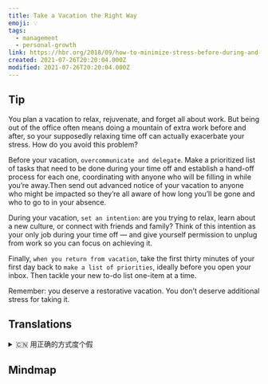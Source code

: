 ```yaml
---
title: Take a Vacation the Right Way
emoji: 💡
tags:
  - management
  - personal-growth
link: https://hbr.org/2018/09/how-to-minimize-stress-before-during-and-after-your-vacation?utm_medium=email&utm_source=newsletter_daily&utm_campaign=mtod_notactsubs
created: 2021-07-26T20:20:04.000Z
modified: 2021-07-26T20:20:04.000Z
---
```


## Tip

You plan a vacation to relax, rejuvenate, and forget all about work. But being out of the office often means doing a mountain of extra work before and after, so your supposedly relaxing time off can actually exacerbate your stress. How do you avoid this problem?

Before your vacation, `overcommunicate and delegate`. Make a prioritized list of tasks that need to be done during your time off and establish a hand-off process for each one, coordinating with anyone who will be filling in while you’re away.Then send out advanced notice of your vacation to anyone who might be impacted so they’re all aware of how long you’ll be gone and who to go to in your absence.

During your vacation, `set an intention`: are you trying to relax, learn about a new culture, or connect with friends and family? Think of this intention as your only job during your time off — and give yourself permission to unplug from work so you can focus on achieving it.

Finally, `when you return from vacation`, take the first thirty minutes of your first day back to `make a list of priorities`, ideally before you open your inbox. Then tackle your new to-do list one-item at a time.

Remember: you deserve a restorative vacation. You don’t deserve additional stress for taking it.

## Translations

<details>
   <summary>🇨🇳 用正确的方式度个假</summary>

你计划一个假期来放松，恢复活力，忘记所有的工作。但离开办公室通常意味着在前后要做一大堆额外的工作，所以你本该放松的时间实际上会加剧你的压力。如何避免这个问题?

在你的假期之前，多沟通和委派。把休假期间需要完成的任务按优先顺序列出来，并为每一项任务建立交接流程，与你休假期间接替你工作的人协调。然后提前通知任何可能受到影响的人你的假期，这样他们就都知道你要离开多久，在你离开的时候去找谁。

在你的假期中，设定一个目标:你是想放松，学习一种新的文化，还是想和朋友和家人联系?把这个目标当成你休假期间唯一的工作，允许自己从工作中解脱出来，这样你就可以专注于实现它。

最后，当你度假归来，用第一天的前 30 分钟列出优先事项清单，最好是在你打开收件箱之前。然后一次只做一件事。

记住:你值得拥有一个恢复元气的假期。你不应该承受额外的压力。

</details>

## Mindmap

